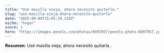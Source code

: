 ```yaml
---
title: "Usé masilla vieja, ahora necesito quitarla."
slug: "use-masilla-vieja-ahora-necesito-quitarla"
date: "2025-09-04T15:05:19.120Z"
niche: "hogar"
score: 1
hero: "https://images.pexels.com/photos/6097957/pexels-photo-6097957.jpeg?auto=compress&cs=tinysrgb&fit=crop&h=627&w=1200&auto=compress&cs=tinysrgb&w=1024&h=576&fit=crop"
---
```


**Resumen**: Usé masilla vieja, ahora necesito quitarla..
